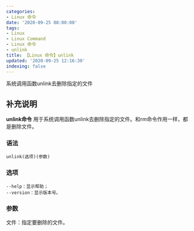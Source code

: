 ```yaml
---
categories:
- Linux 命令
date: '2020-09-25 08:00:00'
tags:
- Linux
- Linux Command
- Linux 命令
- unlink
title: 【Linux 命令】unlink
updated: '2020-09-25 12:16:30'
indexing: false
---
```


系统调用函数unlink去删除指定的文件

## 补充说明

**unlink命令** 用于系统调用函数unlink去删除指定的文件。和rm命令作用一样，都是删除文件。

###  语法

```shell
unlink(选项)(参数)
```

###  选项

```shell
--help：显示帮助；
--version：显示版本号。
```

###  参数

文件：指定要删除的文件。


<!-- Linux命令行搜索引擎：https://jaywcjlove.github.io/linux-command/ -->
